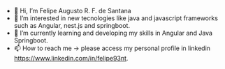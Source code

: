 - 👋 Hi, I’m Felipe Augusto R. F. de Santana
- 👀 I’m interested in new tecnologies like java and javascript frameworks such as Angular, nest.js and springboot.
- 🌱 I’m currently learning and developing my skills in Angular and Java Springboot.
- 📫 How to reach me -> please access my personal profile in linkedin https://www.linkedin.com/in/felipe93nt.

<!---
felipe93nt/felipe93nt is a ✨ special ✨ repository because its `README.md` (this file) appears on your GitHub profile.
You can click the Preview link to take a look at your changes.
--->
